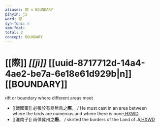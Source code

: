 ```yaml
---
aliases: 際 n BOUNDARY
pinyin: jì
word: 際
syn-func: n
sem-feat: 
total: 2
concept: BOUNDARY 
---
```

# [[際]] *[[jì]]*  [[uuid-8717712d-14a4-4ae2-be7a-6e18e61d929b|n]] [[BOUNDARY]]
rift or boundary where different areas meet
 - [[戰國策]] 必張於有鳥無鳥之**際**， / He must cast in an area between where the birds are numerous and where there is none,[HXWD](https://hxwd.org/textview.html?location=KR2e0003_tls_023-1a.13)
 - [[淮南子]] 尚佯冀州之**際**， / skirted the borders of the Land of Jì,[HXWD](https://hxwd.org/textview.html?location=KR3j0010_tls_006-10a.36)